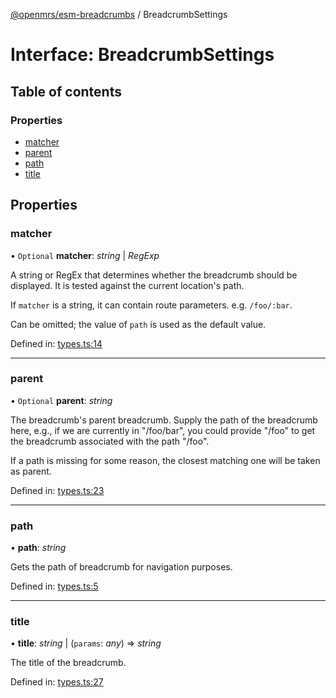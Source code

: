 [@openmrs/esm-breadcrumbs](../API.md) / BreadcrumbSettings

# Interface: BreadcrumbSettings

## Table of contents

### Properties

- [matcher](breadcrumbsettings.md#matcher)
- [parent](breadcrumbsettings.md#parent)
- [path](breadcrumbsettings.md#path)
- [title](breadcrumbsettings.md#title)

## Properties

### matcher

• `Optional` **matcher**: *string* \| *RegExp*

A string or RegEx that determines whether the breadcrumb should be displayed.
It is tested against the current location's path.

If `matcher` is a string, it can contain route parameters. e.g. `/foo/:bar`.

Can be omitted; the value of `path` is used as the default value.

Defined in: [types.ts:14](https://github.com/openmrs/openmrs-esm-core/blob/master/packages/framework/esm-breadcrumbs/src/types.ts#L14)

___

### parent

• `Optional` **parent**: *string*

The breadcrumb's parent breadcrumb. Supply the path of the breadcrumb here, e.g.,
if we are currently in "/foo/bar", you could provide "/foo" to get the breadcrumb
associated with the path "/foo".

If a path is missing for some reason, the closest matching one will be taken as
parent.

Defined in: [types.ts:23](https://github.com/openmrs/openmrs-esm-core/blob/master/packages/framework/esm-breadcrumbs/src/types.ts#L23)

___

### path

• **path**: *string*

Gets the path of breadcrumb for navigation purposes.

Defined in: [types.ts:5](https://github.com/openmrs/openmrs-esm-core/blob/master/packages/framework/esm-breadcrumbs/src/types.ts#L5)

___

### title

• **title**: *string* \| (`params`: *any*) => *string*

The title of the breadcrumb.

Defined in: [types.ts:27](https://github.com/openmrs/openmrs-esm-core/blob/master/packages/framework/esm-breadcrumbs/src/types.ts#L27)
